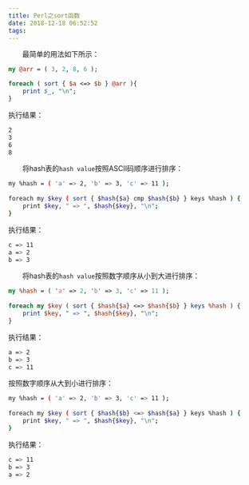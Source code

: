 ```yaml
---
title: Perl之sort函数
date: 2018-12-18 06:52:52
tags:
---
```

&emsp;&emsp;最简单的用法如下所示：

``` perl
my @arr = ( 3, 2, 8, 6 );

foreach ( sort { $a <=> $b } @arr ){
    print $_, "\n";
}
```

执行结果：

``` bash
2
3
6
8
```

&emsp;&emsp;将hash表的`hash value`按照ASCII码顺序进行排序：

``` bash
my %hash = ( 'a' => 2, 'b' => 3, 'c' => 11 );
​
foreach my $key ( sort { $hash{$a} cmp $hash{$b} } keys %hash ) {
    print $key, " => ", $hash{$key}, "\n";
}
```

执行结果：

``` bash
c => 11
a => 2
b => 3
```

&emsp;&emsp;将hash表的`hash value`按照数字顺序从小到大进行排序：

``` perl
my %hash = ( 'a' => 2, 'b' => 3, 'c' => 11 );
​
foreach my $key ( sort { $hash{$a} <=> $hash{$b} } keys %hash ) {
    print $key, " => ", $hash{$key}, "\n";
}
```

执行结果：

``` bash
a => 2
b => 3
c => 11
```

按照数字顺序从大到小进行排序：

``` bash
my %hash = ( 'a' => 2, 'b' => 3, 'c' => 11 );
​
foreach my $key ( sort { $hash{$b} <=> $hash{$a} } keys %hash ) {
    print $key, " => ", $hash{$key}, "\n";
}
```

执行结果：

``` bash
c => 11
b => 3
a => 2
```